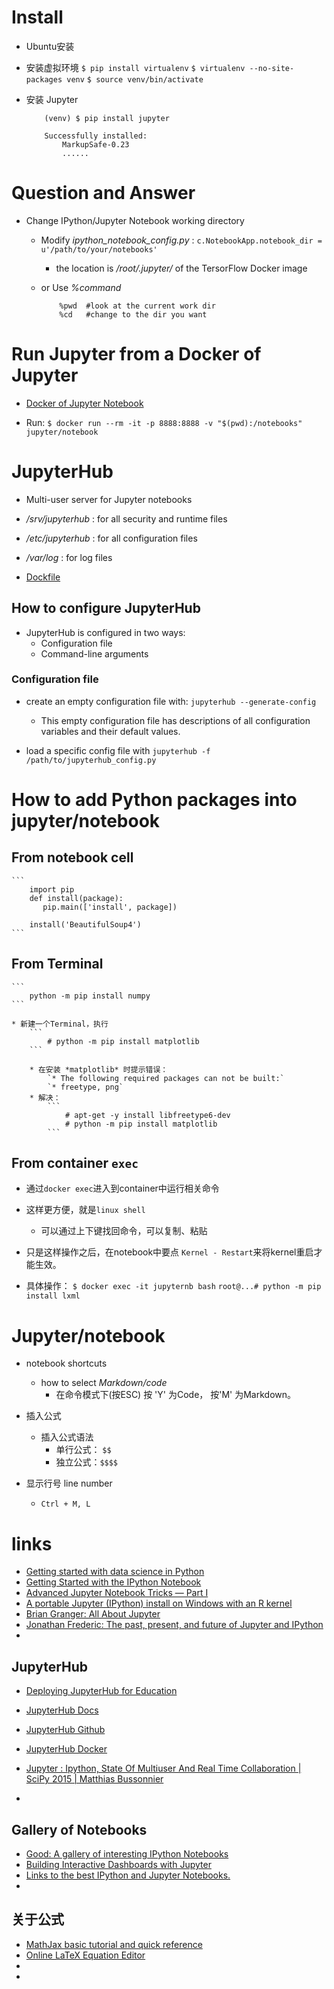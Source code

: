 
# Install

* Ubuntu安装

* 安装虚拟环境
    `$ pip install virtualenv`
    `$ virtualenv --no-site-packages venv`
    `$ source venv/bin/activate`
    
* 安装 Jupyter
    ```
        (venv) $ pip install jupyter
        
        Successfully installed: 
            MarkupSafe-0.23
            ......
    ```
    
    
# Question and Answer

* Change IPython/Jupyter Notebook working directory
    * Modify *ipython_notebook_config.py* :
        `c.NotebookApp.notebook_dir = u'/path/to/your/notebooks'`
        * the location is */root/.jupyter/* of the TersorFlow Docker image
        
    * or Use *%command* 
        ```
            %pwd  #look at the current work dir
            %cd   #change to the dir you want 
        ```
# Run Jupyter from a Docker of Jupyter

* [Docker of Jupyter Notebook](https://hub.docker.com/r/jupyter/notebook/)

* Run:
    `$ docker run --rm -it -p 8888:8888 -v "$(pwd):/notebooks" jupyter/notebook`
    
# JupyterHub

* Multi-user server for Jupyter notebooks

* */srv/jupyterhub* : for all security and runtime files
* */etc/jupyterhub* : for all configuration files
* */var/log* : for log files

* [Dockfile](https://hub.docker.com/r/jupyter/jupyterhub/~/dockerfile/)

## How to configure JupyterHub

* JupyterHub is configured in two ways:
    * Configuration file
    * Command-line arguments
    
    
### Configuration file

* create an empty configuration file with:
    `jupyterhub --generate-config`
    
    * This empty configuration file has descriptions of all configuration variables and their default values.
* load a specific config file with
    `jupyterhub -f /path/to/jupyterhub_config.py`

# How to add Python packages into jupyter/notebook

## From notebook cell
    ```
        import pip    
        def install(package):
           pip.main(['install', package])

        install('BeautifulSoup4')
    ```
    
## From Terminal
    ```
        python -m pip install numpy
    ```
    
    * 新建一个Terminal，执行
        ```
            # python -m pip install matplotlib
        ```
        
        * 在安装 *matplotlib* 时提示错误：
            `* The following required packages can not be built:`
            `* freetype, png`
        * 解决：
            ```
                # apt-get -y install libfreetype6-dev
                # python -m pip install matplotlib
            ```

## From container `exec`

* 通过`docker exec`进入到container中运行相关命令
* 这样更方便，就是`linux shell`
    * 可以通过上下键找回命令，可以复制、粘贴
* 只是这样操作之后，在notebook中要点 `Kernel - Restart`来将kernel重启才能生效。
    
* 具体操作：
    `$ docker exec -it jupyternb bash`
    `root@...# python -m pip install lxml`

# Jupyter/notebook

* notebook shortcuts 
    * how to select *Markdown/code*
        * 在命令模式下(按ESC) 按 'Y' 为Code， 按'M' 为Markdown。
        
        
        
* 插入公式
    * 插入公式语法
        * 单行公式： `$$`
        * 独立公式：`$$$$`
    
    
* 显示行号 line number
    * `Ctrl + M, L`
    
    
# links

- [Getting started with data science in Python](https://www.dataquest.io/blog/python-data-science/)
- [Getting Started with the IPython Notebook](https://www.safaribooksonline.com/blog/2013/12/12/start-ipython-notebook/)
- [Advanced Jupyter Notebook Tricks — Part I](http://blog.dominodatalab.com/lesser-known-ways-of-using-notebooks/)
- [A portable Jupyter (IPython) install on Windows with an R kernel](http://www.walkingrandomly.com/?p=5734)
- [Brian Granger: All About Jupyter](https://www.youtube.com/watch?v=GMKZD1Ohlzk)
- [Jonathan Frederic: The past, present, and future of Jupyter and IPython](https://www.youtube.com/watch?v=7eQYZGf9--0&index=11&list=PLCDlZzVd_jn8JvSPVzf4CKGvz4ttMlcAL)
- []()

## JupyterHub

- [Deploying JupyterHub for Education](https://developer.rackspace.com/blog/deploying-jupyterhub-for-education/)
- [JupyterHub Docs](https://jupyterhub.readthedocs.org/en/latest/)
- [JupyterHub Github](https://github.com/jupyter/jupyterhub)
- [JupyterHub Docker](https://hub.docker.com/r/jupyter/jupyterhub/)

- [Jupyter : Ipython, State Of Multiuser And Real Time Collaboration | SciPy 2015 | Matthias Bussonnier](https://www.youtube.com/watch?v=DyGoHAP8B_s)
- []()

## Gallery of Notebooks

- [Good: A gallery of interesting IPython Notebooks](https://github.com/ipython/ipython/wiki/A-gallery-of-interesting-IPython-Notebooks)
- [Building Interactive Dashboards with Jupyter](http://blog.dominodatalab.com/interactive-dashboards-in-jupyter/)
- [Links to the best IPython and Jupyter Notebooks.](http://nb.bianp.net/sort/views/)
- []()

## 关于公式

- [MathJax basic tutorial and quick reference](http://meta.math.stackexchange.com/questions/5020/mathjax-basic-tutorial-and-quick-reference)
- [Online LaTeX Equation Editor](http://www.codecogs.com/latex/eqneditor.php)
- []()
- []()
